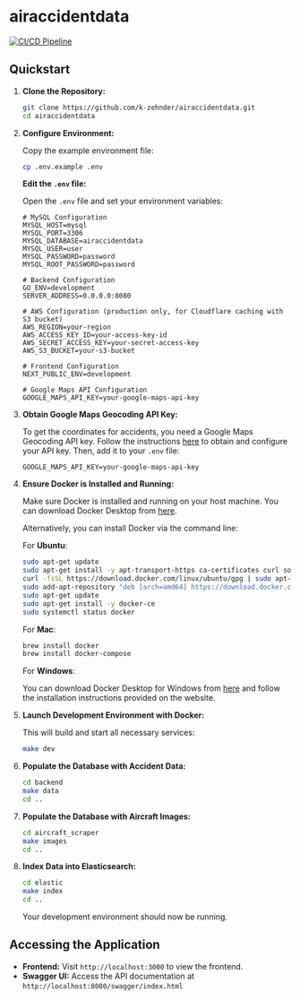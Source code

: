 # airaccidentdata

[![CI/CD Pipeline](https://github.com/k-zehnder/airaccidentdata/actions/workflows/workflow.yml/badge.svg)](https://github.com/k-zehnder/airaccidentdata/actions/workflows/workflow.yml)

## Quickstart

1. **Clone the Repository:**

   ```bash
   git clone https://github.com/k-zehnder/airaccidentdata.git
   cd airaccidentdata
   ```

2. **Configure Environment:**

   Copy the example environment file:

   ```bash
   cp .env.example .env
   ```

   **Edit the `.env` file:**

   Open the `.env` file and set your environment variables:

   ```dotenv
   # MySQL Configuration
   MYSQL_HOST=mysql
   MYSQL_PORT=3306
   MYSQL_DATABASE=airaccidentdata
   MYSQL_USER=user
   MYSQL_PASSWORD=password
   MYSQL_ROOT_PASSWORD=password

   # Backend Configuration
   GO_ENV=development
   SERVER_ADDRESS=0.0.0.0:8080

   # AWS Configuration (production only, for Cloudflare caching with S3 bucket)
   AWS_REGION=your-region
   AWS_ACCESS_KEY_ID=your-access-key-id
   AWS_SECRET_ACCESS_KEY=your-secret-access-key
   AWS_S3_BUCKET=your-s3-bucket

   # Frontend Configuration
   NEXT_PUBLIC_ENV=development

   # Google Maps API Configuration
   GOOGLE_MAPS_API_KEY=your-google-maps-api-key
   ```

3. **Obtain Google Maps Geocoding API Key:**

   To get the coordinates for accidents, you need a Google Maps Geocoding API key. Follow the instructions [here](https://developers.google.com/maps/documentation/geocoding/get-api-key) to obtain and configure your API key. Then, add it to your `.env` file:

   ```dotenv
   GOOGLE_MAPS_API_KEY=your-google-maps-api-key
   ```

4. **Ensure Docker is Installed and Running:**

   Make sure Docker is installed and running on your host machine. You can download Docker Desktop from [here](https://www.docker.com/products/docker-desktop).

   Alternatively, you can install Docker via the command line:

   For **Ubuntu**:

   ```bash
   sudo apt-get update
   sudo apt-get install -y apt-transport-https ca-certificates curl software-properties-common
   curl -fsSL https://download.docker.com/linux/ubuntu/gpg | sudo apt-key add -
   sudo add-apt-repository "deb [arch=amd64] https://download.docker.com/linux/ubuntu $(lsb_release -cs) stable"
   sudo apt-get update
   sudo apt-get install -y docker-ce
   sudo systemctl status docker
   ```

   For **Mac**:

   ```bash
   brew install docker
   brew install docker-compose
   ```

   For **Windows**:

   You can download Docker Desktop for Windows from [here](https://www.docker.com/products/docker-desktop) and follow the installation instructions provided on the website.

5. **Launch Development Environment with Docker:**

   This will build and start all necessary services:

   ```bash
   make dev
   ```

6. **Populate the Database with Accident Data:**

   ```bash
   cd backend
   make data
   cd ..
   ```

7. **Populate the Database with Aircraft Images:**

   ```bash
   cd aircraft_scraper
   make images
   cd ..
   ```

8. **Index Data into Elasticsearch:**

   ```bash
   cd elastic
   make index
   cd ..
   ```

   Your development environment should now be running.

## Accessing the Application

- **Frontend:** Visit `http://localhost:3000` to view the frontend.
- **Swagger UI:** Access the API documentation at `http://localhost:8080/swagger/index.html`
